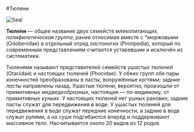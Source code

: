 #Тюлени

![Seal](https://cdn.pixabay.com/photo/2016/05/18/17/38/seal-cub-1401074_960_720.jpg)

**Тюле́ни** — общее название двух семейств млекопитающих, _полифилетическая группа_, ранее относимая вместе с \*_моржовыми_ (Odobenidae) в отдельный отряд _ластоногих_ (Pinnipedia), который по современным представлениям считается устаревшим и исключён из систематики.

Тюленями называют представителей семейств _ушастых тюленей_ (Otariidae) и настоящих тюленей (Phocidae). У обеих групп обе пары конечностей преобразованы в ласты, вооружённые когтями; задние _ласты_ направлены назад. Ушастые тюлени, вероятно, произошли от примитивных _медведеобразных_, настоящие — по-видимому, от примитивных _куньих_. У настоящих тюленей нет ушных раковин; задние ласты служат для передвижения в воде. У ушастых тюленей для передвижения в воде служат передние конечности, а задние в воде служат рулями, а на суше подгибаются вперёд и поддерживают массивное тело. Насчитывается около 20 видов из 12 родов.
